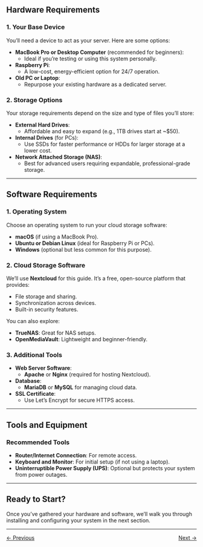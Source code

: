 ## Hardware Requirements

### **1. Your Base Device**
You’ll need a device to act as your server. Here are some options:
- **MacBook Pro or Desktop Computer** (recommended for beginners):
  - Ideal if you’re testing or using this system personally.
- **Raspberry Pi**:
  - A low-cost, energy-efficient option for 24/7 operation.
- **Old PC or Laptop**:
  - Repurpose your existing hardware as a dedicated server.

### **2. Storage Options**
Your storage requirements depend on the size and type of files you’ll store:
- **External Hard Drives**:
  - Affordable and easy to expand (e.g., 1TB drives start at ~$50).
- **Internal Drives** (for PCs):
  - Use SSDs for faster performance or HDDs for larger storage at a lower cost.
- **Network Attached Storage (NAS)**:
  - Best for advanced users requiring expandable, professional-grade storage.

---

## Software Requirements

### **1. Operating System**
Choose an operating system to run your cloud storage software:
- **macOS** (if using a MacBook Pro).
- **Ubuntu or Debian Linux** (ideal for Raspberry Pi or PCs).
- **Windows** (optional but less common for this purpose).

### **2. Cloud Storage Software**
We’ll use **Nextcloud** for this guide. It’s a free, open-source platform that provides:
- File storage and sharing.
- Synchronization across devices.
- Built-in security features.

You can also explore:
- **TrueNAS**: Great for NAS setups.
- **OpenMediaVault**: Lightweight and beginner-friendly.

### **3. Additional Tools**
- **Web Server Software**:
  - **Apache** or **Nginx** (required for hosting Nextcloud).
- **Database**:
  - **MariaDB** or **MySQL** for managing cloud data.
- **SSL Certificate**:
  - Use Let’s Encrypt for secure HTTPS access.

---

## Tools and Equipment

### **Recommended Tools**
- **Router/Internet Connection**: For remote access.
- **Keyboard and Monitor**: For initial setup (if not using a laptop).
- **Uninterruptible Power Supply (UPS)**: Optional but protects your system from power outages.

---

## Ready to Start?
Once you’ve gathered your hardware and software, we’ll walk you through installing and configuring your system in the next section.

---

<div style="display: flex; justify-content: space-between;">
  <a href="introduction">&larr; Previous</a>
  <a href="configuration">Next &rarr;</a>
</div>

